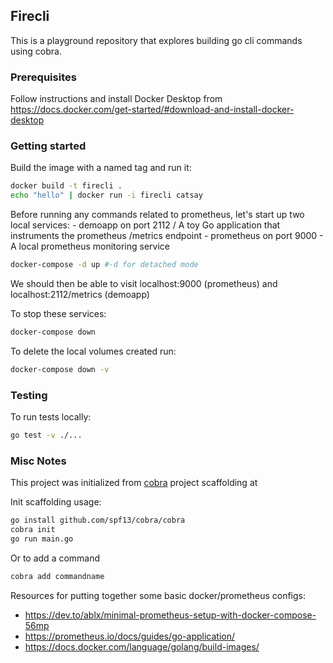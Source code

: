 ## Firecli

This is a playground repository that explores building go cli commands using cobra.

### Prerequisites

Follow instructions and install Docker Desktop from 
https://docs.docker.com/get-started/#download-and-install-docker-desktop

### Getting started

Build the image with a named tag and run it:
```zsh
docker build -t firecli .
echo "hello" | docker run -i firecli catsay
```

Before running any commands related to prometheus, let's start up two local services:
    - demoapp on port 2112 / A toy Go application that instruments the prometheus /metrics endpoint
    - prometheus on port 9000 - A local prometheus monitoring service 
```zsh
docker-compose -d up #-d for detached mode
```
We should then be able to visit localhost:9000 (prometheus) and localhost:2112/metrics (demoapp)

To stop these services:
```zsh
docker-compose down
```

To delete the local volumes created run:
```zsh
docker-compose down -v
```

### Testing

To run tests locally:
```zsh
go test -v ./... 
```

### Misc Notes

This project was initialized from [cobra](https://github.com/spf13/cobra) project scaffolding at

Init scaffolding usage:
```zsh
go install github.com/spf13/cobra/cobra
cobra init 
go run main.go
```
Or to add a command
```zsh
cobra add commandname
```

Resources for putting together some basic docker/prometheus configs:
- https://dev.to/ablx/minimal-prometheus-setup-with-docker-compose-56mp
- https://prometheus.io/docs/guides/go-application/
- https://docs.docker.com/language/golang/build-images/
